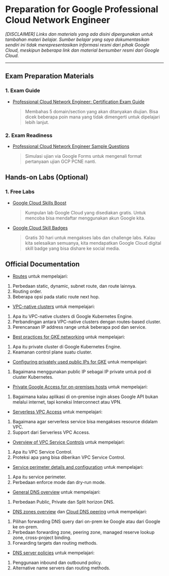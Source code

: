 # Preparation for Google Professional Cloud Network Engineer
_[DISCLAIMER] Links dan materials yang ada disini dipergunakan untuk tambahan materi belajar. Sumber belajar yang saya dokumentasikan sendiri ini tidak merepresentasikan informasi resmi dari pihak Google Cloud, meskipun beberapa link dan material bersumber resmi dari Google Cloud._

---
## Exam Preparation Materials
### 1. Exam Guide
- [Professional Cloud Network Engineer: Certification Exam Guide](https://cloud.google.com/certification/guides/cloud-network-engineer)

    > Membahas 5 domain/section yang akan ditanyakan diujian. Bisa dicek beberapa poin mana yang tidak dimengerti untuk dipelajari lebih lanjut.

### 2. Exam Readiness
- [Professional Cloud Network Engineer Sample Questions](https://docs.google.com/forms/d/e/1FAIpQLServ0tNGkr-dYAfmez_Gdk74dmVypZjzUKrkVFtFcArzhmPow/viewform)

    > Simulasi ujian via Google Forms untuk mengenali format pertanyaan ujian GCP PCNE nanti.

## Hands-on Labs (Optional)
### 1. Free Labs
- [Google Cloud Skills Boost](https://www.cloudskillsboost.google/catalog?price%5B%5D=free)

    > Kumpulan lab Google Cloud yang disediakan gratis. Untuk mencoba bisa mendaftar menggunakan akun Google kita.

- [Google Cloud Skill Badges](https://cloud.google.com/training/badges)

    > Gratis 30 hari untuk mengakses labs dan challenge labs. Kalau kita selesaikan semuanya, kita mendapatkan Google Cloud digital skill badge yang bisa dishare ke social media.

## Official Documentation
- [Routes](https://cloud.google.com/vpc/docs/routes) untuk mempelajari:
1. Perbedaan static, dynamic, subnet route, dan route lainnya.
2. Routing order.
3. Beberapa opsi pada static route next hop.

- [VPC-native clusters](https://cloud.google.com/kubernetes-engine/docs/concepts/alias-ips) untuk mempelajari:
1. Apa itu VPC-native clusters di Google Kubernetes Engine.
2. Perbandingan antara VPC-native clusters dengan routes-based cluster.
3. Perencanaan IP address range untuk beberapa pod dan service.
  
- [Best practices for GKE networking](https://cloud.google.com/kubernetes-engine/docs/best-practices/networking) untuk mempelajari:
1. Apa itu private cluster di Google Kubernetes Engine.
2. Keamanan control plane suatu cluster.

- [Configuring privately used public IPs for GKE](https://cloud.google.com/architecture/configuring-privately-used-public-ips-for-GKE) untuk mempelajari:
1. Bagaimana menggunakan public IP sebagai IP private untuk pod di cluster Kubernetes.

- [Private Google Access for on-premises hosts](https://cloud.google.com/vpc/docs/private-google-access-hybrid) untuk mempelajari:
1. Bagaimana kalau aplikasi di on-premise ingin akses Google API bukan melalui internet, tapi koneksi Interconnect atau VPN.

- [Serverless VPC Access](https://cloud.google.com/vpc/docs/serverless-vpc-access) untuk mempelajari:
1. Bagaimana agar serverless service bisa mengakses resource didalam VPC.
2. Support dari Serverless VPC Access.

- [Overview of VPC Service Controls](https://cloud.google.com/vpc-service-controls/docs/overview) untuk mempelajari:
1. Apa itu VPC Service Control.
2. Proteksi apa yang bisa diberikan VPC Service Control.

- [Service perimeter details and configuration](https://cloud.google.com/vpc-service-controls/docs/service-perimeters) untuk mempelajari:
1. Apa itu service perimeter.
2. Perbedaan enforce mode dan dry-run mode.

- [General DNS overview](https://cloud.google.com/dns/docs/dns-overview) untuk mempelajari:
1. Perbedaan Public, Private dan Split horizon DNS.

- [DNS zones overview](https://cloud.google.com/dns/docs/zones/zones-overview) dan [Cloud DNS peering](https://cloud.google.com/blog/products/networking/how-to-use-cloud-dns-peering-in-a-shared-vpc-environment) untuk mempelajari:
1. Pilihan forwarding DNS query dari on-prem ke Google atau dari Google ke on-prem.
2. Perbedaan forwarding zone, peering zone, managed reserve lookup zone, cross-project binding.
3. Forwarding targets dan routing methods.

- [DNS server policies](https://cloud.google.com/dns/docs/server-policies-overview) untuk mempelajari:
1. Penggunaan inbound dan outbound policy.
2. Alternative name servers dan routing methods.
